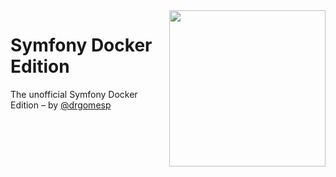 <img align="right" width="250px" src="https://www.baptiste-donaux.fr/wp-content/uploads/2015/09/docker.png" />

Symfony Docker Edition
========================

The unofficial Symfony Docker Edition – by [@drgomesp](https://github.com/drgomesp)

